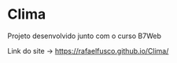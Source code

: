 # Clima

Projeto desenvolvido junto com o curso B7Web

Link do site -> https://rafaelfusco.github.io/Clima/
